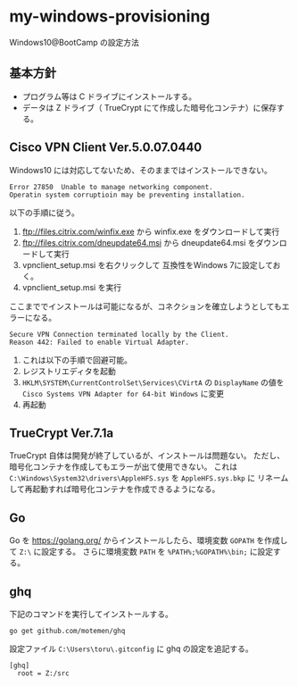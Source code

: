 # my-windows-provisioning
Windows10@BootCamp の設定方法


## 基本方針
- プログラム等は C ドライブにインストールする。
- データは Z ドライブ（ TrueCrypt にて作成した暗号化コンテナ）に保存する。


## Cisco VPN Client Ver.5.0.07.0440
Windows10 には対応してないため、そのままではインストールできない。
```
Error 27850  Unable to manage networking component. 
Operatin system corruptioin may be preventing installation. 
```

以下の手順に従う。

1. ftp://files.citrix.com/winfix.exe から winfix.exe をダウンロードして実行
1. ftp://files.citrix.com/dneupdate64.msi から dneupdate64.msi をダウンロードして実行
1. vpnclient_setup.msi を右クリックして 互換性をWindows 7に設定しておく。
1. vpnclient_setup.msi を実行

ここまででインストールは可能になるが、コネクションを確立しようとしてもエラーになる。
```
Secure VPN Connection terminated locally by the Client.
Reason 442: Failed to enable Virtual Adapter.
```

1. これは以下の手順で回避可能。
1. レジストリエディタを起動
1. `HKLM\SYSTEM\CurrentControlSet\Services\CVirtA` の `DisplayName` の値を
   `Cisco Systems VPN Adapter for 64-bit Windows` に変更
1. 再起動


## TrueCrypt Ver.7.1a
TrueCrypt 自体は開発が終了しているが、インストールは問題ない。
ただし、暗号化コンテナを作成してもエラーが出て使用できない。
これは `C:\Windows\System32\drivers\AppleHFS.sys` を `AppleHFS.sys.bkp` に
リネームして再起動すれば暗号化コンテナを作成できるようになる。


## Go
Go を https://golang.org/ からインストールしたら、環境変数 `GOPATH` を作成して `Z:\` に設定する。
さらに環境変数 `PATH` を `%PATH%;%GOPATH%\bin;` に設定する。



## ghq
下記のコマンドを実行してインストールする。
```
go get github.com/motemen/ghq
```

設定ファイル `C:\Users\toru\.gitconfig` に ghq の設定を追記する。
```
[ghq]
  root = Z:/src
```


